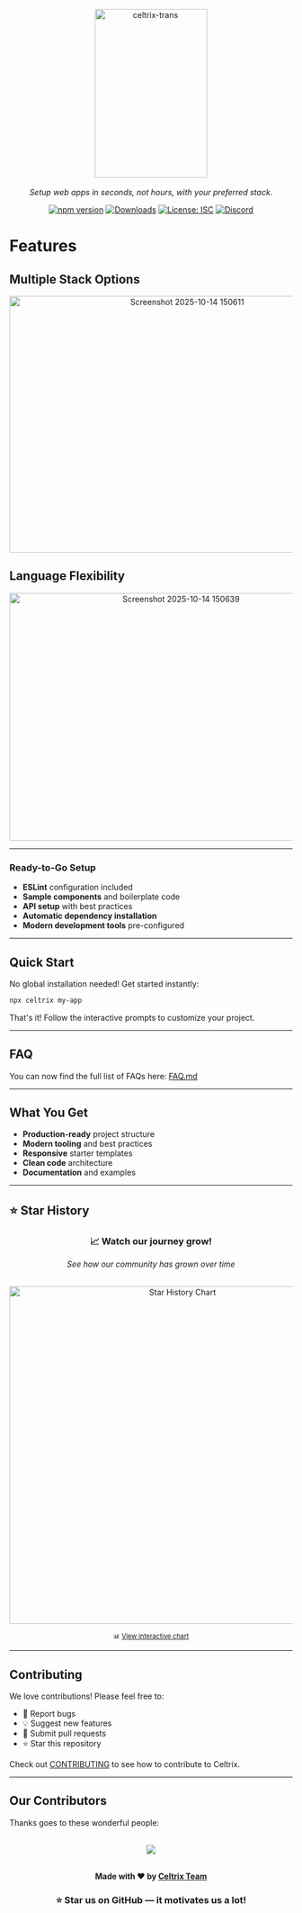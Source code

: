 <div style="text-align: center">
  <p align="center">
    <img width="200" height="300" alt="celtrix-trans" src="https://github.com/user-attachments/assets/890f44c4-4d23-4026-89cf-570706768f9c" />
    <br><br>
    <i>Setup web apps in seconds, not hours, with your preferred stack.</i>
  </p>
</div>
<div align="center">

  [![npm version](https://img.shields.io/npm/v/celtrix.svg)](https://www.npmjs.com/package/celtrix)
  [![Downloads](https://img.shields.io/npm/dm/celtrix.svg)](https://www.npmjs.com/package/celtrix)
  [![License: ISC](https://img.shields.io/badge/License-ISC-blue.svg)](https://opensource.org/licenses/ISC)
  [![Discord](https://img.shields.io/badge/Discord-Join%20Chat-7289da?logo=discord&logoColor=white)](https://discord.gg/7MQePxW2)

  
</div>

# Features


## **Multiple Stack Options**

<div align="center">
  <img width="617" height="456" alt="Screenshot 2025-10-14 150611" src="https://github.com/user-attachments/assets/dd8901a1-c978-41cb-ba79-116f42ffe0d5" />
</div>

  
## **Language Flexibility**

<div align="center">
  <img width="595" height="440" alt="Screenshot 2025-10-14 150639" src="https://github.com/user-attachments/assets/66af685d-888a-467e-8eb8-b627c57a85cd" />
</div>

<hr/>

### **Ready-to-Go Setup**
-  **ESLint** configuration included
-  **Sample components** and boilerplate code
-  **API setup** with best practices
-  **Automatic dependency installation**
-  **Modern development tools** pre-configured

---

## Quick Start

No global installation needed! Get started instantly:

```bash
npx celtrix my-app
```

That's it! Follow the interactive prompts to customize your project.

---

## FAQ

You can now find the full list of FAQs here: [FAQ.md](./FAQ.md)

---

## What You Get

- **Production-ready** project structure
- **Modern tooling** and best practices
- **Responsive** starter templates
- **Clean code** architecture
- **Documentation** and examples

---

## ⭐ Star History

<div align="center">
  <h3>📈 Watch our journey grow!</h3>
  <p><em>See how our community has grown over time</em></p>
  <br>
  
  <a href="https://star-history.com/#celtrix-os/Celtrix&Date">
    <picture>
      <source media="(prefers-color-scheme: dark)" srcset="https://api.star-history.com/svg?repos=celtrix-os/Celtrix&type=Date&theme=dark" />
      <source media="(prefers-color-scheme: light)" srcset="https://api.star-history.com/svg?repos=celtrix-os/Celtrix&type=Date&theme=light" />
      <img alt="Star History Chart" src="https://api.star-history.com/svg?repos=celtrix-os/Celtrix&type=Date&theme=light" width="600" />
    </picture>
  </a>
  
  <br>
  <p><small>📊 <a href="https://star-history.com/#celtrix-os/Celtrix&Date">View interactive chart</a></small></p>
</div>

---

## Contributing

We love contributions! Please feel free to:

- 🐛 Report bugs
- 💡 Suggest new features
- 🔧 Submit pull requests
- ⭐ Star this repository

Check out [CONTRIBUTING](https://github.com/celtrix-os/Celtrix/blob/main/CONTRIBUTING.md) to see how to contribute to Celtrix.

---
## Our Contributors

Thanks goes to these wonderful people:  

<br/>

<div align="center">
  <a href="https://github.com/celtrix-os/celtrix/graphs/contributors">
    <img src="https://contrib.rocks/image?repo=celtrix-os/celtrix" />
  </a>
</div>

<br/>


<div align="center">

<p><strong>Made with ❤️ by <a href="https://github.com/celtrix-os">Celtrix Team</a></strong></p>

<h3>⭐ Star us on GitHub — it motivates us a lot!</h3>

</div>


